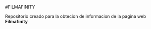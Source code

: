#FILMAFINITY 

Repositorio creado para la obtecion de informacion de la pagina web **Filmafinity**



